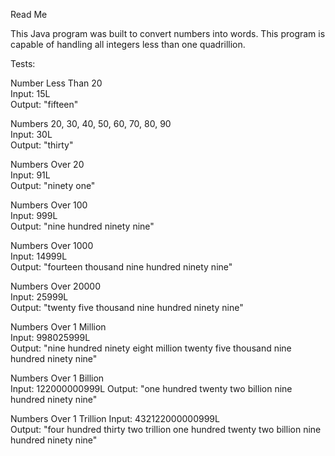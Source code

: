 Read Me

This Java program was built to convert numbers into words. This program is capable of handling all integers less than one quadrillion.

Tests:

Number Less Than 20  
  Input: 15L  
  Output: "fifteen"

Numbers 20, 30, 40, 50, 60, 70, 80, 90  
  Input: 30L  
  Output: "thirty"

Numbers Over 20  
  Input: 91L  
  Output: "ninety one"

Numbers Over 100  
  Input: 999L  
  Output: "nine hundred ninety nine"

Numbers Over 1000  
  Input: 14999L  
  Output: "fourteen thousand nine hundred ninety nine"

Numbers Over 20000  
  Input: 25999L  
  Output: "twenty five thousand nine hundred ninety nine"

Numbers Over 1 Million  
  Input: 998025999L  
  Output: "nine hundred ninety eight million twenty five thousand nine hundred ninety nine"

Numbers Over 1 Billion  
  Input: 122000000999L
  Output: "one hundred twenty two billion nine hundred ninety nine"

Numbers Over 1 Trillion
  Input: 432122000000999L  
  Output: "four hundred thirty two trillion one hundred twenty two billion nine hundred ninety nine"
